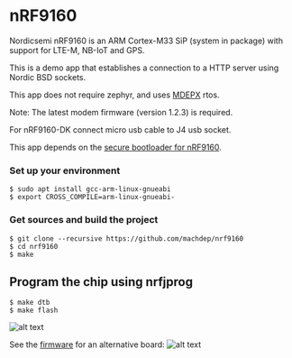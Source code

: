 # nRF9160

Nordicsemi nRF9160 is an ARM Cortex-M33 SiP (system in package) with support for LTE-M, NB-IoT and GPS.

This is a demo app that establishes a connection to a HTTP server using Nordic BSD sockets.

This app does not require zephyr, and uses [MDEPX](https://github.com/machdep/mdepx) rtos.

Note: The latest modem firmware (version 1.2.3) is required.

For nRF9160-DK connect micro usb cable to J4 usb socket.

This app depends on the [secure bootloader for nRF9160](https://github.com/machdep/nrf9160-boot).

### Set up your environment
    $ sudo apt install gcc-arm-linux-gnueabi
    $ export CROSS_COMPILE=arm-linux-gnueabi-

### Get sources and build the project
    $ git clone --recursive https://github.com/machdep/nrf9160
    $ cd nrf9160
    $ make

## Program the chip using nrfjprog
    $ make dtb
    $ make flash

![alt text](https://raw.githubusercontent.com/machdep/nrf9160/master/images/nrf9160-dk.jpg)

See the [firmware](https://github.com/machdep/md009) for an alternative board:
![alt text](https://raw.githubusercontent.com/machdep/nrf9160/master/images/md009.jpg)
